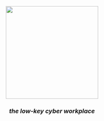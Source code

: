 <div align="center">
  <img height="250px" src="https://github.com/user-attachments/assets/a022967f-38e6-4703-9e35-b3b6793f1f7a"/>

  <em><h3>the low-key cyber workplace</h3></em>
</div>
